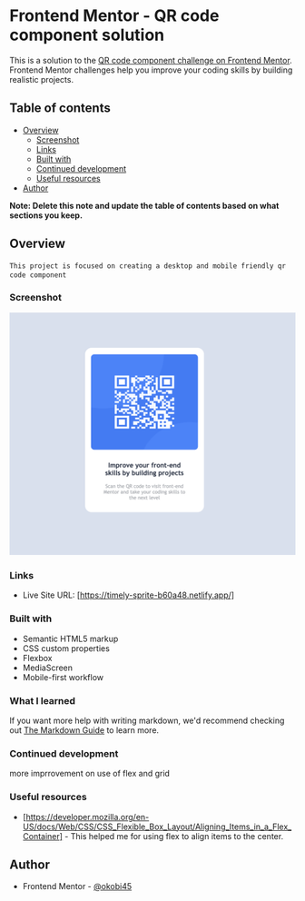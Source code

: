 # Frontend Mentor - QR code component solution

This is a solution to the [QR code component challenge on Frontend Mentor](https://www.frontendmentor.io/challenges/qr-code-component-iux_sIO_H). Frontend Mentor challenges help you improve your coding skills by building realistic projects. 

## Table of contents

- [Overview](#overview)
  - [Screenshot](#screenshot)
  - [Links](#links)
  - [Built with](#built-with)
  - [Continued development](#continued-development)
  - [Useful resources](#useful-resources)
- [Author](#author)


**Note: Delete this note and update the table of contents based on what sections you keep.**

## Overview

    This project is focused on creating a desktop and mobile friendly qr code component 

### Screenshot

![](./screenshot.jpg)


### Links

- Live Site URL: [https://timely-sprite-b60a48.netlify.app/]


### Built with

- Semantic HTML5 markup
- CSS custom properties
- Flexbox
- MediaScreen
- Mobile-first workflow


### What I learned

If you want more help with writing markdown, we'd recommend checking out [The Markdown Guide](https://www.markdownguide.org/) to learn more.


### Continued development

more imprrovement on use of flex and grid 


### Useful resources

- [https://developer.mozilla.org/en-US/docs/Web/CSS/CSS_Flexible_Box_Layout/Aligning_Items_in_a_Flex_Container] - This helped me for using flex to align items to the center.


## Author

- Frontend Mentor - [@okobi45](https://www.frontendmentor.io/profile/okobi45)

